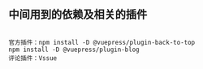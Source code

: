 ## 中间用到的依赖及相关的插件



```

```

```
官方插件：npm install -D @vuepress/plugin-back-to-top
npm install -D @vuepress/plugin-blog
评论插件：Vssue 
```

